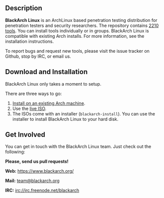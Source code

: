 ## Description

**BlackArch Linux** is an ArchLinux based penetration testing distribution for
penetration testers and security researchers. The repository contains
[2210 tools](https://www.blackarch.org/tools.html). You can install tools
individually or in groups. BlackArch Linux is compatible with existing Arch
installs. For more information, see the installation instructions.

To report bugs and request new tools, please visit the issue tracker on Github,
stop by IRC, or email us.

## Download and Installation

BlackArch Linux only takes a moment to setup.

There are three ways to go:

  1. [Install on an existing Arch machine](https://www.blackarch.org/downloads.html#install-repo).
  2. Use the [live ISO](https://blackarch.org/downloads.html).
  3. The ISOs come with an installer (`blackarch-install`). You can use the
  installer to install BlackArch Linux to your hard disk.

## Get Involved

You can get in touch with the BlackArch Linux team. Just check out the following:

**Please, send us pull requests!**

**Web:** https://www.blackarch.org/

**Mail:** team@blackarch.org

**IRC:** [irc://irc.freenode.net/blackarch](irc://irc.freenode.net/blackarch)
